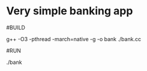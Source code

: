 # Very simple banking app

#BUILD

g++ -O3 -pthread -march=native -g -o bank ./bank.cc

#RUN

./bank

